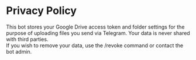 # Privacy Policy

This bot stores your Google Drive access token and folder settings for the purpose of uploading files you send via Telegram. Your data is never shared with third parties.  
If you wish to remove your data, use the /revoke command or contact the bot admin.
